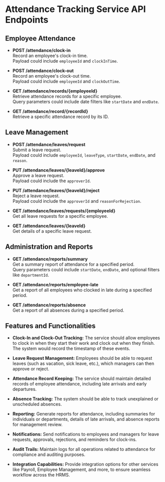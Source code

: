 # Attendance Tracking Service API Endpoints

## Employee Attendance

- **POST /attendance/clock-in**  
  Record an employee's clock-in time.  
  Payload could include `employeeId` and `clockInTime`.

- **POST /attendance/clock-out**  
  Record an employee's clock-out time.  
  Payload could include `employeeId` and `clockOutTime`.

- **GET /attendance/records/{employeeId}**  
  Retrieve attendance records for a specific employee.  
  Query parameters could include date filters like `startDate` and `endDate`.

- **GET /attendance/record/{recordId}**  
  Retrieve a specific attendance record by its ID.

## Leave Management

- **POST /attendance/leaves/request**  
  Submit a leave request.  
  Payload could include `employeeId`, `leaveType`, `startDate`, `endDate`, and `reason`.

- **PUT /attendance/leaves/{leaveId}/approve**  
  Approve a leave request.  
  Payload could include the `approverId`.

- **PUT /attendance/leaves/{leaveId}/reject**  
  Reject a leave request.  
  Payload could include the `approverId` and `reasonForRejection`.

- **GET /attendance/leaves/requests/{employeeId}**  
  Get all leave requests for a specific employee.

- **GET /attendance/leaves/{leaveId}**  
  Get details of a specific leave request.

## Administration and Reports

- **GET /attendance/reports/summary**  
  Get a summary report of attendance for a specified period.  
  Query parameters could include `startDate`, `endDate`, and optional filters like `departmentId`.

- **GET /attendance/reports/employee-late**  
  Get a report of all employees who clocked in late during a specified period.

- **GET /attendance/reports/absence**  
  Get a report of all absences during a specified period.

## Features and Functionalities

- **Clock-In and Clock-Out Tracking:** The service should allow employees to clock in when they start their work and clock out when they finish. The system would record the timestamp of these events.

- **Leave Request Management:** Employees should be able to request leaves (such as vacation, sick leave, etc.), which managers can then approve or reject.

- **Attendance Record Keeping:** The service should maintain detailed records of employee attendance, including late arrivals and early departures.

- **Absence Tracking:** The system should be able to track unexplained or unscheduled absences.

- **Reporting:** Generate reports for attendance, including summaries for individuals or departments, details of late arrivals, and absence reports for management review.

- **Notifications:** Send notifications to employees and managers for leave requests, approvals, rejections, and reminders for clock-ins.

- **Audit Trails:** Maintain logs for all operations related to attendance for compliance and auditing purposes.

- **Integration Capabilities:** Provide integration options for other services like Payroll, Employee Management, and more, to ensure seamless workflow across the HRMS.
